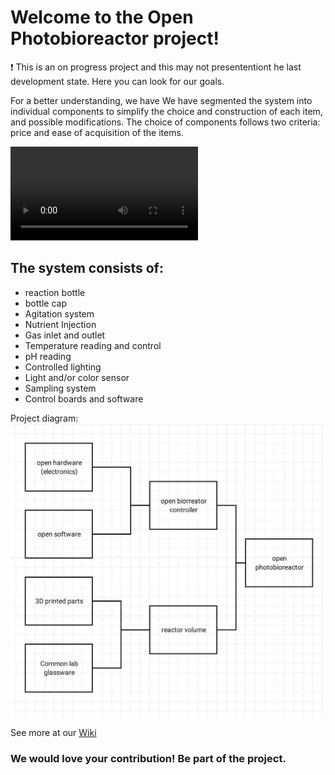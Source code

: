 # Welcome to the Open Photobioreactor project!

❗ This is an on progress project and this may not presententiont he last development state. Here you can look for our goals.

For a better understanding, we have 
We have segmented the system into individual components to simplify the choice and construction of each item, and possible modifications. The choice of components follows two criteria: price and ease of acquisition of the items.

![PBR](https://github.com/VitorFrost/photobioreactor/blob/main/Images/Teaser.mp4)

## The system consists of:

- reaction bottle
- bottle cap
- Agitation system
- Nutrient Injection
- Gas inlet and outlet
- Temperature reading and control
- pH reading
- Controlled lighting
- Light and/or color sensor
- Sampling system
- Control boards and software

Project diagram: ![Diagram](https://github.com/VitorFrost/photobioreactor/blob/main/Images/diagram.jpg)

See more at our [Wiki](https://github.com/VitorFrost/photobioreactor/wiki)


### We would love your contribution! Be part of the project.
